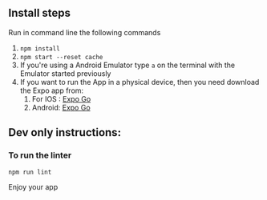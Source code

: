 ## Install steps

Run in command line the following commands

1. `npm install`
2. `npm start --reset cache`
3. If you're using a Android Emulator type `a` on the terminal with the Emulator started previously
4. If you want to run the App in a physical device, then you need download the Expo app from:
    1. For IOS : [Expo Go](https://apps.apple.com/us/app/expo-go/id982107779)
    2. Android: [Expo Go](https://play.google.com/store/apps/details?id=host.exp.exponent)

## Dev only instructions:

### To run the linter

```bash
npm run lint
```

Enjoy your app
